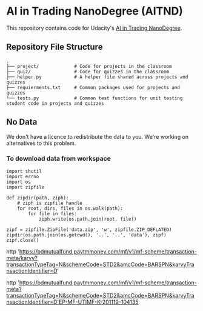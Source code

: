 # AI in Trading NanoDegree (AITND)
This repository contains code for Udacity's [AI in Trading NanoDegree](https://www.udacity.com/course/nd880).
## Repository File Structure
    .
    ├── project/             # Code for projects in the classroom
    ├── quiz/                # Code for quizzes in the classroom
    ├── helper.py            # A helper file shared across projects and quizzes
    ├── requierments.txt     # Common packages used for projects and quizzes
    └── tests.py             # Common test functions for unit testing student code in projects and quizzes
## No Data
We don't have a licence to redistribute the data to you. We're working on alternatives to this problem.


### To download data from workspace

```
import shutil
import errno 
import os
import zipfile

def zipdir(path, ziph):
    # ziph is zipfile handle
    for root, dirs, files in os.walk(path):
        for file in files:
            ziph.write(os.path.join(root, file))

zipf = zipfile.ZipFile('data.zip', 'w', zipfile.ZIP_DEFLATED)
zipdir(os.path.join(os.getcwd(), '..', '..', 'data'), zipf)
zipf.close()

```

http 'https://bdmutualfund.paytmmoney.com/mf/v1/mf-scheme/transaction-meta/karvy?transactionTypeTag=N&schemeCode=STD2&amcCode=BARSPN&karvyTransactionIdentifier=D'

http 'https://bdmutualfund.paytmmoney.com/mf/v1/mf-scheme/transaction-meta?transactionTypeTag=N&schemeCode=STD2&amcCode=BARSPN&karvyTransactionIdentifier=D'EP-MF-UTIMF-K-201119-104135

